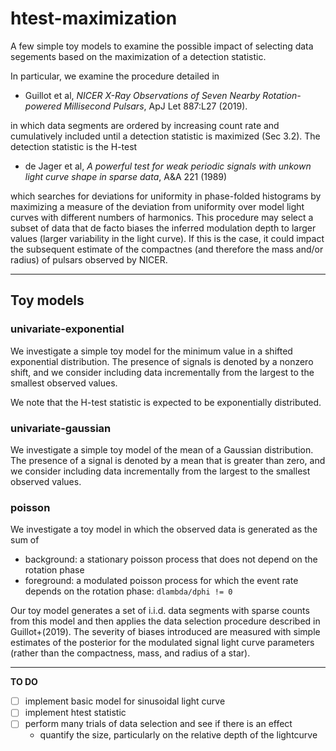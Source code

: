 # htest-maximization

A few simple toy models to examine the possible impact of selecting data segements based on the maximization of a detection statistic.

In particular, we examine the procedure detailed in 

  * Guillot et al, *NICER X-Ray Observations of Seven Nearby Rotation-powered Millisecond Pulsars*, ApJ Let 887:L27 (2019).

in which data segments are ordered by increasing count rate and cumulatively included until a detection statistic is maximized (Sec 3.2). The detection statistic is the H-test

  * de Jager et al, *A powerful test for weak periodic signals with unkown light curve shape in sparse data*, A&A 221 (1989)

which searches for deviations for uniformity in phase-folded histograms by maximizing a measure of the deviation from uniformity over model light curves with different numbers of harmonics. This procedure may select a subset of data that de facto biases the inferred modulation depth to larger values (larger variability in the light curve). If this is the case, it could impact the subsequent estimate of the compactnes (and therefore the mass and/or radius) of pulsars observed by NICER.

---

## Toy models

### univariate-exponential

We investigate a simple toy model for the minimum value in a shifted exponential distribution.
The presence of signals is denoted by a nonzero shift, and we consider including data incrementally from the largest to the smallest observed values.

We note that the H-test statistic is expected to be exponentially distributed.

### univariate-gaussian

We investigate a simple toy model of the mean of a Gaussian distribution.
The presence of a signal is denoted by a mean that is greater than zero, and we consider including data incrementally from the largest to the smallest observed values.

### poisson

We investigate a toy model in which the observed data is generated as the sum of

  - background: a stationary poisson process that does not depend on the rotation phase
  - foreground: a modulated poisson process for which the event rate depends on the rotation phase: `dlambda/dphi != 0`

Our toy model generates a set of i.i.d. data segments with sparse counts from this model and then applies the data selection procedure described in Guillot+(2019).
The severity of biases introduced are measured with simple estimates of the posterior for the modulated signal light curve parameters (rather than the compactness, mass, and radius of a star).

---

**TO DO**

  * [ ] implement basic model for sinusoidal light curve
  * [ ] implement htest statistic
  * [ ] perform many trials of data selection and see if there is an effect
    - quantify the size, particularly on the relative depth of the lightcurve
